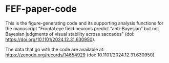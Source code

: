 # FEF-paper-code

This is the figure-generating code and its supporting analysis functions for the manuscript "Frontal eye field neurons predict “anti-Bayesian” but not Bayesian judgments of visual stability across saccades" (doi: https://doi.org/10.1101/2024.12.31.630950). 

The data that go with the code are available at: https://zenodo.org/records/14654929 (doi: 10.1101/2024.12.31.630950).
